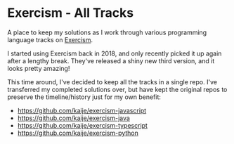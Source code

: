 # Exercism - All Tracks

A place to keep my solutions as I work through various programming language tracks on [Exercism](https://exercism.org/).

I started using Exercism back in 2018, and only recently picked it up again after a lengthy break. They've released a shiny new third version, and it looks pretty amazing!

This time around, I've decided to keep all the tracks in a single repo. I've transferred my completed solutions over, but have kept the original repos to preserve the timeline/history just for my own benefit:

- https://github.com/kaije/exercism-javascript
- https://github.com/kaije/exercism-java
- https://github.com/kaije/exercism-typescript
- https://github.com/kaije/exercism-python
